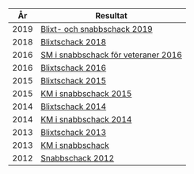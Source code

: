 År|Resultat
---|---
2019|[Blixt- och snabbschack 2019](SENIOR/htmfiler/blixtschack_2019.htm)
2018|[Blixtschack 2018](SENIOR/htmfiler/blixtschack_2018.htm)
2016|[SM i snabbschack för veteraner 2016](http://www.schack.se/favoriten-malesevic-overlagsen-i-veteran-sm-i-snabbschack/)
2016|[Blixtschack 2016](SENIOR/htmfiler/blixtschack_2016.htm)
2015|[Blixtschack 2015](SENIOR/htmfiler/blixtschack_2015.htm)
2015|[KM i snabbschack 2015](SENIOR/htmfiler/SnabbKM.html)
2014|[Blixtschack 2014](SENIOR/htmfiler/blixtschack_2014.htm)
2014|[KM i snabbschack 2014](http://chess-results.com/tnr133422.aspx?lan=6&art=1&wi=821)
2013|[Blixtschack 2013](SENIOR/htmfiler/snabbschack_2013.htm)
2013|[KM i snabbschack](http://chess-results.com/tnr101120.aspx?art=1&lan=6&wi=821)
2012|[Snabbschack 2012](SENIOR/htmfiler/snabbschack_2012.htm)
